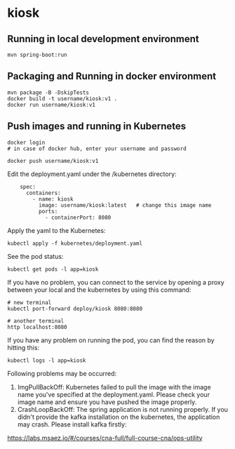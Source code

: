# kiosk

## Running in local development environment

```
mvn spring-boot:run
```

## Packaging and Running in docker environment

```
mvn package -B -DskipTests
docker build -t username/kiosk:v1 .
docker run username/kiosk:v1
```

## Push images and running in Kubernetes

```
docker login 
# in case of docker hub, enter your username and password

docker push username/kiosk:v1
```

Edit the deployment.yaml under the /kubernetes directory:
```
    spec:
      containers:
        - name: kiosk
          image: username/kiosk:latest   # change this image name
          ports:
            - containerPort: 8080

```

Apply the yaml to the Kubernetes:
```
kubectl apply -f kubernetes/deployment.yaml
```

See the pod status:
```
kubectl get pods -l app=kiosk
```

If you have no problem, you can connect to the service by opening a proxy between your local and the kubernetes by using this command:
```
# new terminal
kubectl port-forward deploy/kiosk 8080:8080

# another terminal
http localhost:8080
```

If you have any problem on running the pod, you can find the reason by hitting this:
```
kubectl logs -l app=kiosk
```

Following problems may be occurred:

1. ImgPullBackOff:  Kubernetes failed to pull the image with the image name you've specified at the deployment.yaml. Please check your image name and ensure you have pushed the image properly.
1. CrashLoopBackOff: The spring application is not running properly. If you didn't provide the kafka installation on the kubernetes, the application may crash. Please install kafka firstly:

https://labs.msaez.io/#/courses/cna-full/full-course-cna/ops-utility

